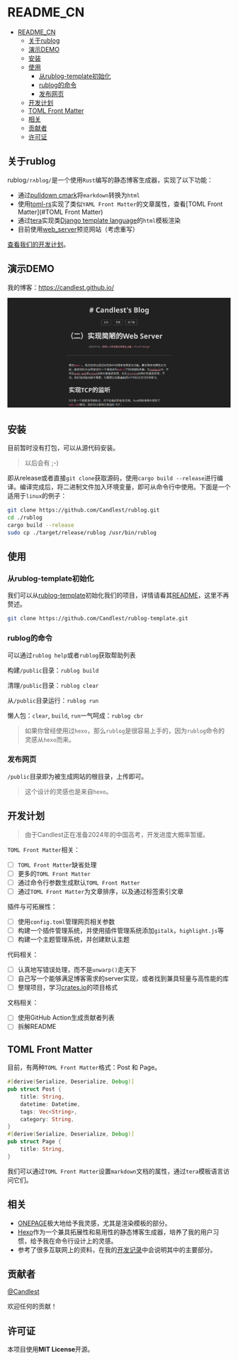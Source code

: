 # README_CN

- [README_CN](#readme-cn)
  * [关于rublog](#关于rublog)
  * [演示DEMO](#演示demo)
  * [安装](#安装)
  * [使用](#使用)
    + [从rublog-template初始化](#从rublog-template初始化)
    + [rublog的命令](#rublog的命令)
    + [发布网页](#发布网页)
  * [开发计划](#开发计划)
  * [TOML Front Matter](#toml-front-matter)
  * [相关](#相关)
  * [贡献者](#贡献者)
  * [许可证](#许可证)

## 关于rublog

rublog` /rʌblɑg/ `是一个使用`Rust`编写的静态博客生成器，实现了以下功能：

- 通过[pulldown cmark](https://github.com/raphlinus/pulldown-cmark)将`markdown`转换为`html`
- 使用[toml-rs](https://github.com/toml-rs/toml)实现了类似`YAML Front Matter`的文章属性，查看[TOML Front Matter](#TOML Front Matter)
- 通过[tera](https://github.com/Keats/tera)实现类[Django template language](https://docs.djangoproject.com/en/3.1/topics/templates/)的`html`模板渲染
- 目前使用[web_server](https://github.com/Milesq/web_server)预览网站（考虑重写）

[查看我们的开发计划](#开发计划)。

## 演示DEMO

我的博客：https://candlest.github.io/

![demo](./demo_png.png)

## 安装

目前暂时没有打包，可以从源代码安装。

> 以后会有 ;-)

即从release或者直接`git clone`获取源码，使用`cargo build --release`进行编译。编译完成后，将二进制文件加入环境变量，即可从命令行中使用。下面是一个适用于`linux`的例子：

```bash
git clone https://github.com/Candlest/rublog.git
cd ./rublog
cargo build --release
sudo cp ./target/release/rublog /usr/bin/rublog
```

## 使用

### 从rublog-template初始化

我们可以从[rublog-template](https://github.com/Candlest/rublog-template)初始化我们的项目，详情请看其[README](https://github.com/Candlest/rublog-template/blob/main/README.md)，这里不再赘述。

```bash
git clone https://github.com/Candlest/rublog-template.git
```

### rublog的命令

可以通过`rublog help`或者`rublog`获取帮助列表

构建`/public`目录：`rublog build`

清理`/public`目录：`rublog clear`

从`/public`目录运行：`rublog run`

懒人包：`clear`, `build`, `run`一气呵成：`rublog cbr`

> 如果你曾经使用过`hexo`，那么`rublog`是很容易上手的，因为`rublog`命令的灵感从`hexo`而来。

### 发布网页

`/public`目录即为被生成网站的根目录，上传即可。

> 这个设计的灵感也是来自`hexo`。

## 开发计划

> 由于Candlest正在准备2024年的中国高考，开发进度大概率暂缓。

`TOML Front Matter`相关：

- [ ] `TOML Front Matter`缺省处理
- [ ] 更多的`TOML Front Matter`
- [ ] 通过命令行参数生成默认`TOML Front Matter`
- [ ] 通过`TOML Front Matter`为文章排序，以及通过标签索引文章

插件与可拓展性：

- [ ] 使用`config.toml`管理网页相关参数
- [ ] 构建一个插件管理系统，并使用插件管理系统添加`gitalk`，`highlight.js`等
- [ ] 构建一个主题管理系统，并创建默认主题

代码相关：

- [ ] 认真地写错误处理，而不是`unwarp()`走天下
- [ ] 自己写一个能够满足博客需求的server实现，或者找到兼具轻量与高性能的库
- [ ] 整理项目，学习[crates.io](https://crates.io)的项目格式

文档相关：

- [ ] 使用GitHub Action生成贡献者列表
- [ ] 拆解README

## TOML Front Matter

目前，有两种`TOML Front Matter`格式：Post 和 Page。

```rust
#[derive(Serialize, Deserialize, Debug)]
pub struct Post {
    title: String,
    datetime: Datetime,
    tags: Vec<String>,
    category: String,
}
#[derive(Serialize, Deserialize, Debug)]
pub struct Page {
    title: String,
}
```

我们可以通过`TOML Front Matter`设置`markdown`文档的属性，通过`tera`模板语言访问它们。

## 相关

- [ONEPAGE](https://github.com/hanpei/onepage)极大地给予我灵感，尤其是渲染模板的部分。
- [Hexo](https://github.com/hexojs/hexo)作为一个兼具拓展性和易用性的静态博客生成器，培养了我的用户习惯，给予我在命令行设计上的灵感。
- 参考了很多互联网上的资料，在我的[开发记录](https://www.zhihu.com/column/c_1664617254036639745)中会说明其中的主要部分。

## 贡献者

[@Candlest](https://github.com/Candlest)

欢迎任何的贡献！

## 许可证

本项目使用**MIT License**开源。

